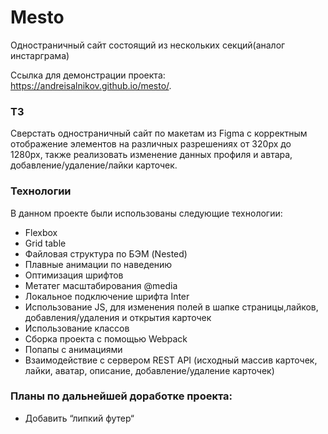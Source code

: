 # Mesto
Одностраничный сайт состоящий из нескольких секций(аналог инстарграма)

Ссылка для демонстрации проекта: https://andreisalnikov.github.io/mesto/.

### ТЗ
Сверстать одностраничный сайт по макетам из Figma с корректным отображение элементов на различных разрешениях от 320px до 1280px, также реализовать изменение данных профиля и автара, добавление/удаление/лайки карточек.

### Технологии
В данном проекте были использованы следующие технологии:
* Flexbox
* Grid table
* Файловая структура по БЭМ (Nested)
* Плавные анимации по наведению
* Оптимизация шрифтов
* Метатег масштабирования @media
* Локальное подключение шрифта Inter
* Использование JS, для изменения полей в шапке страницы,лайков, добавления/удаления и открытия карточек
* Использование классов
* Сборка проекта с помощью Webpack
* Попапы с анимациями
* Взаимодействие с сервером REST API (исходный массив карточек, лайки, аватар, описание, добавление/удаление карточек)

### Планы по дальнейшей доработке проекта:
* Добавить “липкий футер“
